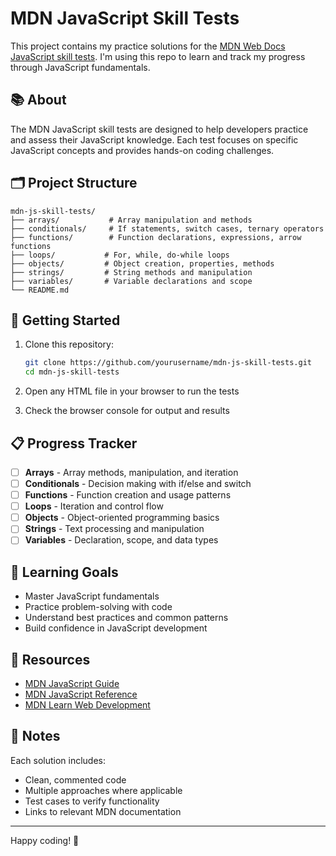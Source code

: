 # MDN JavaScript Skill Tests

This project contains my practice solutions for the [MDN Web Docs JavaScript skill tests](https://developer.mozilla.org/en-US/docs/Learn_web_development/Core/Scripting/Test_your_skills). I'm using this repo to learn and track my progress through JavaScript fundamentals.

## 📚 About

The MDN JavaScript skill tests are designed to help developers practice and assess their JavaScript knowledge. Each test focuses on specific JavaScript concepts and provides hands-on coding challenges.

## 🗂️ Project Structure

```
mdn-js-skill-tests/
├── arrays/           # Array manipulation and methods
├── conditionals/     # If statements, switch cases, ternary operators
├── functions/        # Function declarations, expressions, arrow functions
├── loops/           # For, while, do-while loops
├── objects/         # Object creation, properties, methods
├── strings/         # String methods and manipulation
├── variables/       # Variable declarations and scope
└── README.md
```

## 🚀 Getting Started

1. Clone this repository:
   ```bash
   git clone https://github.com/yourusername/mdn-js-skill-tests.git
   cd mdn-js-skill-tests
   ```

2. Open any HTML file in your browser to run the tests
3. Check the browser console for output and results

## 📋 Progress Tracker

- [ ] **Arrays** - Array methods, manipulation, and iteration
- [ ] **Conditionals** - Decision making with if/else and switch
- [ ] **Functions** - Function creation and usage patterns
- [ ] **Loops** - Iteration and control flow
- [ ] **Objects** - Object-oriented programming basics
- [ ] **Strings** - Text processing and manipulation
- [ ] **Variables** - Declaration, scope, and data types

## 🎯 Learning Goals

- Master JavaScript fundamentals
- Practice problem-solving with code
- Understand best practices and common patterns
- Build confidence in JavaScript development

## 📖 Resources

- [MDN JavaScript Guide](https://developer.mozilla.org/en-US/docs/Web/JavaScript/Guide)
- [MDN JavaScript Reference](https://developer.mozilla.org/en-US/docs/Web/JavaScript/Reference)
- [MDN Learn Web Development](https://developer.mozilla.org/en-US/docs/Learn_web_development)

## 📝 Notes

Each solution includes:
- Clean, commented code
- Multiple approaches where applicable
- Test cases to verify functionality
- Links to relevant MDN documentation

---

Happy coding! 🚀